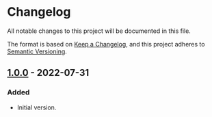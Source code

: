 # Changelog

All notable changes to this project will be documented in this file.

The format is based on [Keep a Changelog](https://keepachangelog.com/en/1.0.0/),
and this project adheres to [Semantic
Versioning](https://semver.org/spec/v2.0.0.html).

## [1.0.0] - 2022-07-31

### Added

* Initial version.

[1.0.0]: https://github.com/frangins/totem/releases/tag/v1.0.0
